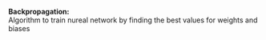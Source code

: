 **Backpropagation:**  
Algorithm to train nureal network by finding the best values for weights and biases
